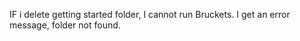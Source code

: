 IF i delete getting started folder, I cannot run Bruckets. I get an error message, folder not found.